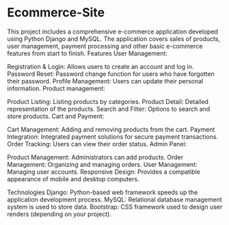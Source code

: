 # Ecommerce-Site
This project includes a comprehensive e-commerce application developed using Python Django and MySQL. The application covers sales of products, user management, payment processing and other basic e-commerce features from start to finish.
Features
User Management:

Registration & Login: Allows users to create an account and log in.
Password Reset: Password change function for users who have forgotten their password.
Profile Management: Users can update their personal information.
Product management:

Product Listing: Listing products by categories.
Product Detail: Detailed representation of the products.
Search and Filter: Options to search and store products.
Cart and Payment:

Cart Management: Adding and removing products from the cart.
Payment Integration: Integrated payment solutions for secure payment transactions.
Order Tracking: Users can view their order status.
Admin Panel:

Product Management: Administrators can add products.
Order Management: Organizing and managing orders.
User Management: Managing user accounts.
Responsive Design: Provides a compatible appearance of mobile and desktop computers.

Technologies
Django: Python-based web framework speeds up the application development process.
MySQL: Relational database management system is used to store data.
Bootstrap: CSS framework used to design user renders (depending on your project).
